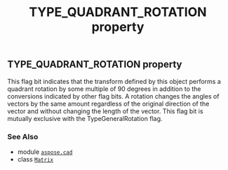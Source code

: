 ﻿---
title: TYPE_QUADRANT_ROTATION property
second_title: Aspose.CAD for Python via .NET API References
description: 
type: docs
weight: 190
url: /python-net/aspose.cad/matrix/type_quadrant_rotation/
is_root: false
---

## TYPE_QUADRANT_ROTATION property


This flag bit indicates that the transform defined by this object
performs a quadrant rotation by some multiple of 90 degrees in
addition to the conversions indicated by other flag bits.
A rotation changes the angles of vectors by the same amount
regardless of the original direction of the vector and without
changing the length of the vector.
This flag bit is mutually exclusive with the TypeGeneralRotation flag.

### See Also
* module [`aspose.cad`](../../)
* class [`Matrix`](/cad/python-net/aspose.cad/matrix)
